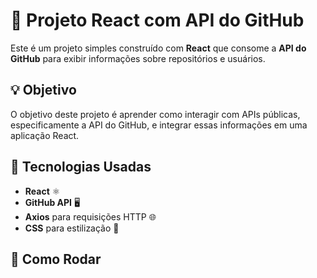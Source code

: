 # 🚀 Projeto React com API do GitHub

Este é um projeto simples construído com **React** que consome a **API do GitHub** para exibir informações sobre repositórios e usuários.

## 💡 Objetivo

O objetivo deste projeto é aprender como interagir com APIs públicas, especificamente a API do GitHub, e integrar essas informações em uma aplicação React.

## 🔧 Tecnologias Usadas

- **React** ⚛️
- **GitHub API** 🖥️
- **Axios** para requisições HTTP 🌐
- **CSS** para estilização 🎨

## 🚀 Como Rodar
